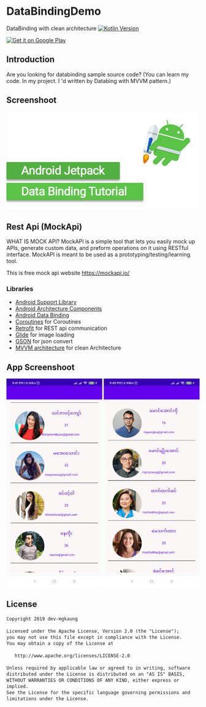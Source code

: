 # DataBindingDemo
DataBinding with clean architecture
[![Kotlin Version](https://img.shields.io/badge/Kotlin-1.3.61-blue.svg)](https://kotlinlang.org)

<a href="https://play.google.com/store/apps/details?id=com.pimenta.bestv"><img alt="Get it on Google Play" src="google_play_badge/en_get.svg" height="100" width="200" /></a>

Introduction
--------
Are you looking for databinding  sample source code?
(You can learn my code. In my project. I 'd written by Databing with MVVM pattern.) 

Screenshoot
--------
  <img alt="English Unicdoe Choose" src="https://github.com/dev-mgkaung/DataBindingDemo/blob/master/screenshot/databinding_cover.jpg" />

Rest Api (MockApi)
--------
WHAT IS MOCK API?
MockAPI is a simple tool that lets you easily mock up APIs, generate custom data, and preform operations on it using RESTful interface. MockAPI is meant to be used as a prototyping/testing/learning tool.

This is free mock api website https://mockapi.io/

### Libraries
* [Android Support Library][support-lib]
* [Android Architecture Components][arch]
* [Android Data Binding][data-binding]
* [Coroutines][coroutines] for Coroutines
* [Retrofit][retrofit] for REST api communication
* [Glide][glide] for image loading
* [GSON][gson] for json convert
* [MVVM architecture][mvvm] for clean Architecture



[mockwebserver]: https://github.com/square/okhttp/tree/master/mockwebserver
[support-lib]: https://developer.android.com/topic/libraries/support-library/index.html
[arch]: https://developer.android.com/arch
[data-binding]: https://developer.android.com/topic/libraries/data-binding/index.html
[mvvm]: https://blog.mindorks.com/mvvm-architecture-android-tutorial-for-beginners-step-by-step-guide
[coroutines]: https://github.com/Kotlin/kotlinx.coroutines
[retrofit]: http://square.github.io/retrofit
[glide]: https://github.com/bumptech/glide
[gson]: https://github.com/google/gson


App Screenshoot
--------

   <img alt="English Zawgyi Choose" src="https://github.com/dev-mgkaung/DataBindingDemo/blob/master/screenshot/screenshot_one.jpg" width="250"/> <img alt="English Zawgyi Choose" src="https://github.com/dev-mgkaung/DataBindingDemo/blob/master/screenshot/screenshot_two.jpg" width="250"/>



License
--------

    Copyright 2019 dev-mgkaung

    Licensed under the Apache License, Version 2.0 (the "License");
    you may not use this file except in compliance with the License.
    You may obtain a copy of the License at

       http://www.apache.org/licenses/LICENSE-2.0

    Unless required by applicable law or agreed to in writing, software
    distributed under the License is distributed on an "AS IS" BASIS,
    WITHOUT WARRANTIES OR CONDITIONS OF ANY KIND, either express or implied.
    See the License for the specific language governing permissions and
    limitations under the License.
